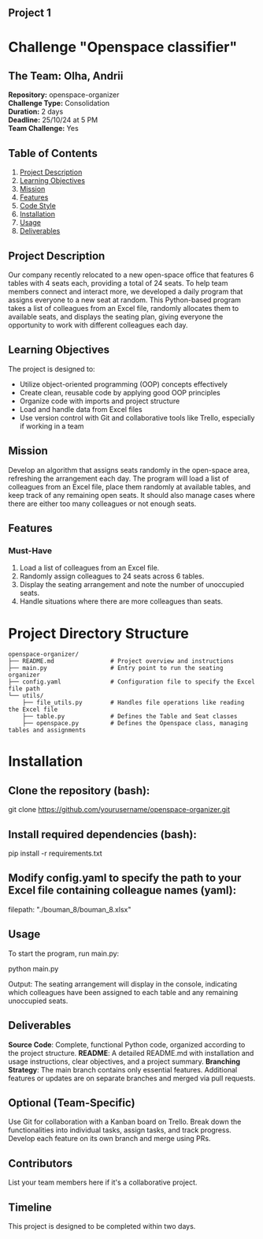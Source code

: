 ## Project 1
# Challenge "Openspace classifier"

## The Team: Olha, Andrii

**Repository:** openspace-organizer  
**Challenge Type:** Consolidation  
**Duration:** 2 days  
**Deadline:** 25/10/24 at 5 PM  
**Team Challenge:** Yes  

## Table of Contents
1. [Project Description](#project-description)
2. [Learning Objectives](#learning-objectives)
3. [Mission](#mission)
4. [Features](#features)
5. [Code Style](#code-style)
6. [Installation](#installation)
7. [Usage](#usage)
8. [Deliverables](#deliverables)

## Project Description
Our company recently relocated to a new open-space office that features 6 tables with 4 seats each, providing a total of 24 seats. To help team members connect and interact more, we developed a daily program that assigns everyone to a new seat at random. This Python-based program takes a list of colleagues from an Excel file, randomly allocates them to available seats, and displays the seating plan, giving everyone the opportunity to work with different colleagues each day.

## Learning Objectives
The project is designed to:
- Utilize object-oriented programming (OOP) concepts effectively
- Create clean, reusable code by applying good OOP principles
- Organize code with imports and project structure
- Load and handle data from Excel files
- Use version control with Git and collaborative tools like Trello, especially if working in a team

## Mission
Develop an algorithm that assigns seats randomly in the open-space area, refreshing the arrangement each day. The program will load a list of colleagues from an Excel file, place them randomly at available tables, and keep track of any remaining open seats. It should also manage cases where there are either too many colleagues or not enough seats.

## Features
### Must-Have
1. Load a list of colleagues from an Excel file.
2. Randomly assign colleagues to 24 seats across 6 tables.
3. Display the seating arrangement and note the number of unoccupied seats.
4. Handle situations where there are more colleagues than seats.

# Project Directory Structure

```plaintext
openspace-organizer/
├── README.md                # Project overview and instructions
├── main.py                  # Entry point to run the seating organizer
├── config.yaml              # Configuration file to specify the Excel file path
└── utils/
    ├── file_utils.py        # Handles file operations like reading the Excel file
    ├── table.py             # Defines the Table and Seat classes
    ├── openspace.py         # Defines the Openspace class, managing tables and assignments
```


# Installation
## Clone the repository (bash):

git clone https://github.com/yourusername/openspace-organizer.git

## Install required dependencies (bash):

pip install -r requirements.txt

## Modify config.yaml to specify the path to your Excel file containing colleague names (yaml):

filepath: "./bouman_8/bouman_8.xlsx"

## Usage

To start the program, run main.py:

python main.py

Output: The seating arrangement will display in the console, indicating which colleagues have been assigned to each table and any remaining unoccupied seats.

## Deliverables
**Source Code**: Complete, functional Python code, organized according to the project structure.
**README**: A detailed README.md with installation and usage instructions, clear objectives, and a project summary.
**Branching Strategy**: The main branch contains only essential features. Additional features or updates are on separate branches and merged via pull requests.

## Optional (Team-Specific)

Use Git for collaboration with a Kanban board on Trello.
Break down the functionalities into individual tasks, assign tasks, and track progress.
Develop each feature on its own branch and merge using PRs.

## Contributors
List your team members here if it's a collaborative project.

## Timeline
This project is designed to be completed within two days.
